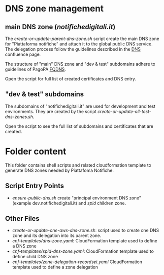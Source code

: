 # DNS zone management
## main DNS zone (*notifichedigitali.it*)
The *create-or-update-parent-dns-zone.sh* script create the main DNS zone for 
"Piattaforma notifiche" and attach it to the global public DNS service.
The delegation process follow the guidelines described in the 
[DNS](https://pagopa.atlassian.net/wiki/spaces/EN/pages/286657478/DNS)
confluence page.

The structure of "main" DNS zone and "dev & test" subdomains adhere to 
guidelines of PagoPA [FQDNS](https://pagopa.atlassian.net/wiki/spaces/EN/pages/286558635/FQDNs).

Open the script for full list of created certificates and DNS entry.

## "dev & test" subdomains
The subdomains of "notifichedigitali.it" are used for development and test environments.
They are created by the script *create-or-update-all-test-dns-zones.sh*.

Open the script to see the full list of subdomains and certificates that are created.

# Folder content
This folder contains shell scripts and related cloudformation template to 
generate DNS zones needed by Piattafoma Notifiche.

## Script Entry Points 
 - *ensure-public-dns.sh* create "principal environment DNS zone" 
   (example dev.notifichedigitali.it) and _spid_ children zone.

## Other Files
 - *create-or-update-one-aws-dns-zone.sh*: script used to create one DNS zone and 
   its delegation into its parent zone.
 - *cnf-templates/dns-zone.yaml*: CloudFormation template used to define a DNS zone 
 - *cnf-templates/spid-dns-zone.yaml*: CloudFormation template used to define child DNS zone
 - *cnf-templates/zone-delegation-recordset.yaml* CloudFormation template used to define a 
   zone delegation
   
